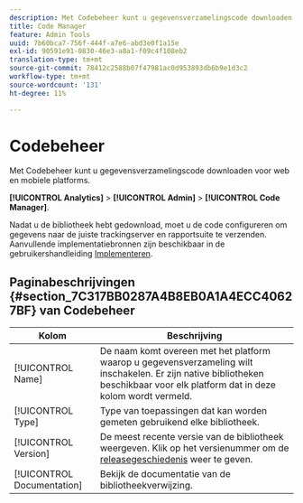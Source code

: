 ```yaml
---
description: Met Codebeheer kunt u gegevensverzamelingscode downloaden voor web en mobiele platforms.
title: Code Manager
feature: Admin Tools
uuid: 7b60bca7-756f-444f-a7e6-abd3e0f1a15e
exl-id: 90591e91-0830-46e3-a8a1-f09c4f108eb2
translation-type: tm+mt
source-git-commit: 78412c2588b07f47981ac0d953893db6b9e1d3c2
workflow-type: tm+mt
source-wordcount: '131'
ht-degree: 11%

---
```


# Codebeheer

Met Codebeheer kunt u gegevensverzamelingscode downloaden voor web en mobiele platforms.

**[!UICONTROL Analytics]** > **[!UICONTROL Admin]** > **[!UICONTROL Code Manager]**.

Nadat u de bibliotheek hebt gedownload, moet u de code configureren om gegevens naar de juiste trackingserver en rapportsuite te verzenden. Aanvullende implementatiebronnen zijn beschikbaar in de gebruikershandleiding [Implementeren](/help/implement/home.md).

## Paginabeschrijvingen {#section_7C317BB0287A4B8EB0A1A4ECC40627BF} van Codebeheer

| Kolom | Beschrijving |
|--- |--- |
| [!UICONTROL Name] | De naam komt overeen met het platform waarop u gegevensverzameling wilt inschakelen. Er zijn native bibliotheken beschikbaar voor elk platform dat in deze kolom wordt vermeld. |
| [!UICONTROL Type] | Type van toepassingen dat kan worden gemeten gebruikend elke bibliotheek. |
| [!UICONTROL Version] | De meest recente versie van de bibliotheek weergeven. Klik op het versienummer om de [releasegeschiedenis](https://docs.adobe.com/content/help/nl-NL/analytics/implementation/appmeasurement-updates.html) weer te geven. |
| [!UICONTROL Documentation] | Bekijk de documentatie van de bibliotheekverwijzing. |
